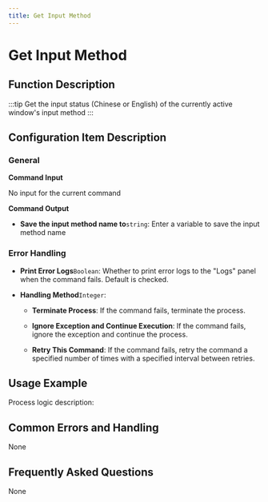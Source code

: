 ```yaml
---
title: Get Input Method
---
```


# Get Input Method

## Function Description

:::tip 
Get the input status (Chinese or English) of the currently active window's input method
:::

## Configuration Item Description

### General

**Command Input**

No input for the current command


**Command Output**

- **Save the input method name to**`string`: Enter a variable to save the input method name


### Error Handling

- **Print Error Logs**`Boolean`: Whether to print error logs to the "Logs" panel when the command fails. Default is checked. 

- **Handling Method**`Integer`:

    - **Terminate Process**: If the command fails, terminate the process.

    - **Ignore Exception and Continue Execution**: If the command fails, ignore the exception and continue the process.

    - **Retry This Command**: If the command fails, retry the command a specified number of times with a specified interval between retries.

## Usage Example

Process logic description:

## Common Errors and Handling

None

## Frequently Asked Questions

None

